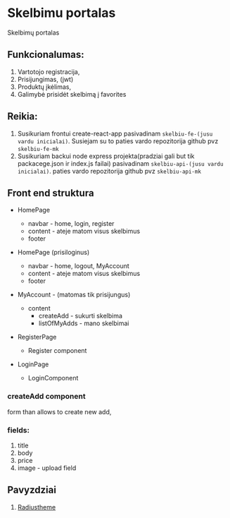 # Skelbimu portalas

Skelbimų portalas

## Funkcionalumas:

1. Vartotojo registracija,
2. Prisijungimas, (jwt)
3. Produktų įkėlimas,
4. Galimybė prisidėt skelbimą į favorites

<!-- ## Eiga (nebutinai tokia tvarka) -->

## Reikia:

1. Susikuriam frontui create-react-app pasivadinam `skelbiu-fe-(jusu vardu inicialai)`. Susiejam su to paties vardo repozitorija github
   pvz `skelbiu-fe-mk`
2. Susikuriam backui node express projekta(pradziai gali but tik packacege.json ir index.js failai) pasivadinam `skelbiu-api-(jusu vardu inicialai)`. paties vardo repozitorija github
   pvz `skelbiu-api-mk`

## Front end struktura

- HomePage

  - navbar - home, login, register
  - content - ateje matom visus skelbimus
  - footer

- HomePage (prisiloginus)

  - navbar - home, logout, MyAccount
  - content - ateje matom visus skelbimus
  - footer

- MyAccount - (matomas tik prisijungus)

  - content
    - createAdd - sukurti skelbima
    - listOfMyAdds - mano skelbimai

- RegisterPage

  - Register component

- LoginPage

  - LoginComponent

### createAdd component

form than allows to create new add,

### fields:

1. title
2. body
3. price
4. image - upload field

## Pavyzdziai

1. [Radiustheme](https://www.radiustheme.com/demo/wordpress/themes/classilist/)
